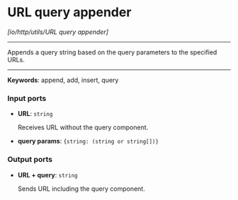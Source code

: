 # URL query appender

_[io/http/utils/URL query appender]_

---

Appends a query string based on the query parameters to the specified URLs.  

---

__Keywords__: append, add, insert, query

### Input ports

* __URL__: ` string `


    Receives URL without the query component.  


* __query params__: ` {string: (string or string[])} `

### Output ports

* __URL + query__: ` string `


    Sends URL including the query component.  

